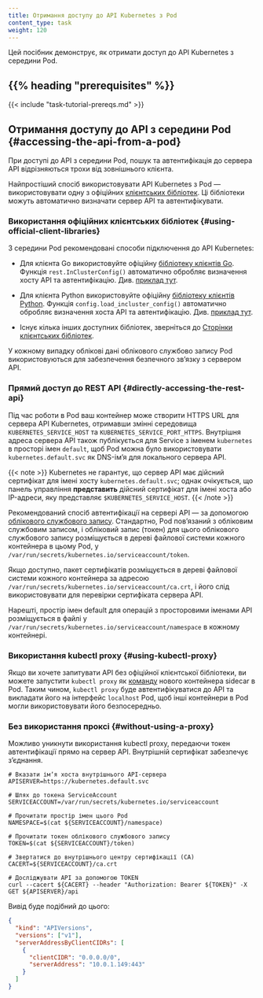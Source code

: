 ```yaml
---
title: Отримання доступу до API Kubernetes з Pod
content_type: task
weight: 120
---
```


<!-- overview -->

Цей посібник демонструє, як отримати доступ до API Kubernetes з середини Pod.

## {{% heading "prerequisites" %}}

{{< include "task-tutorial-prereqs.md" >}}

<!-- steps -->

## Отримання доступу до API з середини Pod {#accessing-the-api-from-a-pod}

При доступі до API з середини Pod, пошук та автентифікація до сервера API відрізняються трохи від зовнішнього клієнта.

Найпростіший спосіб використовувати API Kubernetes з Pod — використовувати одну з офіційних [клієнтських бібліотек](/uk/docs/reference/using-api/client-libraries/). Ці бібліотеки можуть автоматично визначати сервер API та автентифікувати.

### Використання офіційних клієнтських бібліотек {#using-official-client-libraries}

З середини Pod рекомендовані способи підключення до API Kubernetes:

- Для клієнта Go використовуйте офіційну [бібліотеку клієнтів Go](https://github.com/kubernetes/client-go/). Функція `rest.InClusterConfig()` автоматично обробляє визначення хосту API та автентифікацію.  Див. [приклад тут](https://git.k8s.io/client-go/examples/in-cluster-client-configuration/main.go).

- Для клієнта Python використовуйте офіційну [бібліотеку клієнтів Python](https://github.com/kubernetes-client/python/). Функція `config.load_incluster_config()` автоматично обробляє визначення хоста API та автентифікацію. Див. [приклад тут](https://github.com/kubernetes-client/python/blob/master/examples/in_cluster_config.py).

- Існує кілька інших доступних бібліотек, зверніться до [Сторінки клієнтських бібліотек](/uk/docs/reference/using-api/client-libraries/).

У кожному випадку облікові дані облікового службово запису Pod використовуються для забезпечення безпечного звʼязку з сервером API.

### Прямий доступ до REST API {#directly-accessing-the-rest-api}

Під час роботи в Pod ваш контейнер може створити HTTPS URL для сервера API Kubernetes, отримавши змінні середовища `KUBERNETES_SERVICE_HOST` та `KUBERNETES_SERVICE_PORT_HTTPS`. Внутрішня адреса сервера API також публікується для Service з іменем `kubernetes` в просторі імен `default`, щоб Pod можна було використовувати `kubernetes.default.svc` як DNS-імʼя для локального сервера API.

{{< note >}}
Kubernetes не гарантує, що сервер API має дійсний сертифікат для імені хосту `kubernetes.default.svc`; однак очікується, що панель управління **представить** дійсний сертифікат для імені хоста або IP-адреси, яку представляє `$KUBERNETES_SERVICE_HOST`.
{{< /note >}}

Рекомендований спосіб автентифікації на сервері API — за допомогою [облікового службового запису](/uk/docs/tasks/configure-pod-container/configure-service-account/). Стандартно, Pod повʼязаний з обліковим службовим записом, і обліковий запис (токен) для цього облікового службового запису розміщується в дереві файлової системи кожного контейнера в цьому Pod, у `/var/run/secrets/kubernetes.io/serviceaccount/token`.

Якщо доступно, пакет сертифікатів розміщується в дереві файлової системи кожного контейнера за адресою `/var/run/secrets/kubernetes.io/serviceaccount/ca.crt`, і його слід використовувати для перевірки сертифіката сервера API.

Нарешті, простір імен default для операцій з просторовими іменами API розміщується в файлі у `/var/run/secrets/kubernetes.io/serviceaccount/namespace` в кожному контейнері.

### Використання kubectl proxy {#using-kubectl-proxy}

Якщо ви хочете запитувати API без офіційної клієнтської бібліотеки, ви можете запустити `kubectl proxy` як [команду](/uk/docs/tasks/inject-data-application/define-command-argument-container/) нового контейнера sidecar в Pod. Таким чином, `kubectl proxy` буде автентифікуватися до API та викладати його на інтерфейс `localhost` Pod, щоб інші контейнери в Pod могли використовувати його безпосередньо.

### Без використання проксі {#without-using-a-proxy}

Можливо уникнути використання kubectl proxy, передаючи токен автентифікації прямо на сервер API. Внутрішній сертифікат забезпечує зʼєднання.

```shell
# Вказати імʼя хоста внутрішнього API-сервера
APISERVER=https://kubernetes.default.svc

# Шлях до токена ServiceAccount
SERVICEACCOUNT=/var/run/secrets/kubernetes.io/serviceaccount

# Прочитати простір імен цього Pod
NAMESPACE=$(cat ${SERVICEACCOUNT}/namespace)

# Прочитати токен облікового службового запису
TOKEN=$(cat ${SERVICEACCOUNT}/token)

# Звертатися до внутрішнього центру сертифікації (CA)
CACERT=${SERVICEACCOUNT}/ca.crt

# Досліджувати API за допомогою TOKEN
curl --cacert ${CACERT} --header "Authorization: Bearer ${TOKEN}" -X GET ${APISERVER}/api
```

Вивід буде подібний до цього:

```json
{
  "kind": "APIVersions",
  "versions": ["v1"],
  "serverAddressByClientCIDRs": [
    {
      "clientCIDR": "0.0.0.0/0",
      "serverAddress": "10.0.1.149:443"
    }
  ]
}
```
